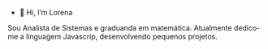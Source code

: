 
- 👋 Hi, I’m  Lorena

Sou Analista de Sistemas e graduanda em matemática.
Atualmente dedico-me a linguagem Javascrip, desenvolvendo pequenos projetos.
